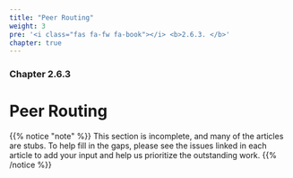 ```yaml
---
title: "Peer Routing"
weight: 3
pre: '<i class="fas fa-fw fa-book"></i> <b>2.6.3. </b>'
chapter: true
---
```


### Chapter 2.6.3

# Peer Routing

{{% notice "note" %}}
This section is incomplete, and many of the articles are stubs. To help fill in
the gaps, please see the issues linked in each article to add your input and
help us prioritize the outstanding work.
{{% /notice %}}
